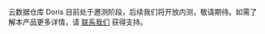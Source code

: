 云数据仓库 Doris 目前处于邀测阶段，后续我们将开放内测，敬请期待。如需了解本产品更多详情，请 [联系我们](https://cloud.tencent.com/about/connect) 获得支持。

